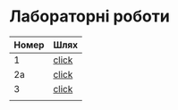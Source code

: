 # Лабораторні роботи
|  Номер |  Шлях |
|---|---|
| 1  | <a href="https://github.com/markiiankyselytsia/devops-labs/tree/main/lab1">click</a> | 
| 2a  | <a href="https://github.com/markiiankyselytsia/devops-labs/tree/main/lab2">click</a> |
| 3  | <a href="https://github.com/markiiankyselytsia/devops-labs/tree/main/lab3">click</a>  |
|  |  |
